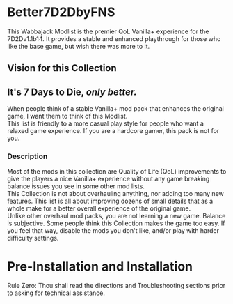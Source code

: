 # Better7D2DbyFNS
This Wabbajack Modlist is the premier QoL Vanilla+ experience for the 7D2Dv1.1b14. It provides a stable and enhanced playthrough for those who like the base game, but wish there was more to it.

## Vision for this Collection

## It's 7 Days to Die, *only better.*

When people think of a stable Vanilla+ mod pack that enhances the original game, I want them to think of this Modlist.  
This list is friendly to a more casual play style for people who want a relaxed game experience.  If you are a hardcore gamer, this pack is not for you.

### Description
Most of the mods in this collection are Quality of Life (QoL) improvements to give the players a nice Vanilla+ experience without any game breaking balance issues you see in some other mod lists.  
This Collection is not about overhauling anything, nor adding too many new features.  This list is all about improving dozens of small details that as a whole make for a better overall experience of the original game.  
Unlike other overhaul mod packs, you are not learning a new game. 
Balance is subjective.  Some people think this Collection makes the game too easy.  If you feel that way, disable the mods you don't like, and/or play with harder difficulty settings.

# Pre-Installation and Installation
Rule Zero: Thou shall read the directions and Troubleshooting sections prior to asking for technical assistance.  
